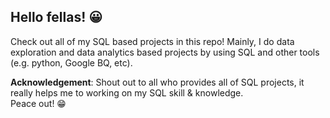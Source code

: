 ## Hello fellas! 😀
Check out all of my SQL based projects in this repo! Mainly, I do data exploration and data analytics based projects by using SQL and other tools (e.g. python, Google BQ, etc).  

**Acknowledgement**: Shout out to all who provides all of SQL projects, it really helps me to working on my SQL skill & knowledge.  
Peace out! 😁
